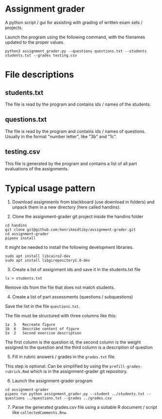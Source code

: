 # Assignment grader 

A python script / gui for assisting with grading of 
written exam sets / projects.

Launch the program using the following command, with the filenames updated to the proper values.

```
python3 assignment_grader.py --questions questions.txt --students students.txt --grades testing.csv
```

# File descriptions

## students.txt
The file is read by the program and contains ids / names of the students.

## questions.txt
The file is read by the program and contains ids / names of questions.
Usually in the format "number letter", like "3b" and "1c".

## testing.csv
This file is generated by the program and contains a list of all part evaluations
of the assignments.


# Typical usage pattern

1. Download assignments from blackboard (use download in folders) 
   and unpack them in a new directory (here called handins).

2. Clone the assignment-grader git project inside the handins folder
```
cd handins
git clone git@github.com:henrikmidtiby/assignment-grader.git
cd assignment-grader
pipenv install
```

It might be needed to install the following development libraries.
```
sudo apt install libcairo2-dev
sudo apt install libgirepository1.0-dev
```

3. Create a list of assignment ids and save it in the students.txt file

```
ls > students.txt
```

Remove ids from the file that does not match students.

4. Create a list of part assessments (questions / subquestions)

Save the list in the file `questions.txt`.

The file must be structured with three columns like this:
```
1a	5	Recreate figure
1b	6	Describe content of figure
2a	2	Second exercise description
```
The first column is the question id, 
the second column is the weight assigned to the question and 
the third column is a description of question


5. Fill in rubric answers / grades in the `grades.txt` file.

This step is optional.
Can be simplified by using the `prefill-grades-rubrick.Rmd` which is 
in the assignment-grader git repository.

6. Launch the assignment-grader program

```
cd assignment-grader
pipenv run python assignment_grader.py --student ../students.txt --questions ../questions.txt --grades ../grades.csv
```

7. Parse the generated grades.csv file using a suitable R document / script like `collectedComments.Rnw`.

